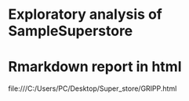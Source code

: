 # Exploratory analysis of SampleSuperstore
# Rmarkdown report in html
file:///C:/Users/PC/Desktop/Super_store/GRIPP.html
